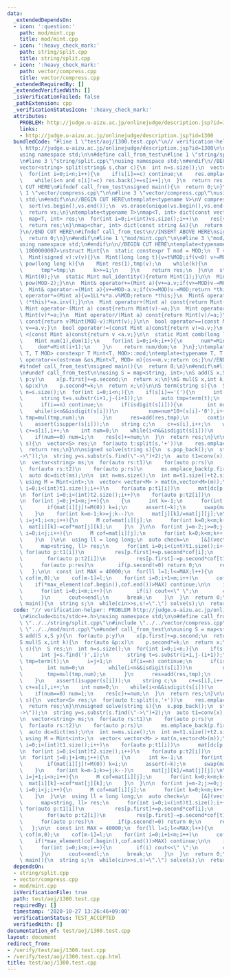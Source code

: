 ```yaml
---
data:
  _extendedDependsOn:
  - icon: ':question:'
    path: mod/mint.cpp
    title: mod/mint.cpp
  - icon: ':heavy_check_mark:'
    path: string/split.cpp
    title: string/split.cpp
  - icon: ':heavy_check_mark:'
    path: vector/compress.cpp
    title: vector/compress.cpp
  _extendedRequiredBy: []
  _extendedVerifiedWith: []
  _isVerificationFailed: false
  _pathExtension: cpp
  _verificationStatusIcon: ':heavy_check_mark:'
  attributes:
    PROBLEM: http://judge.u-aizu.ac.jp/onlinejudge/description.jsp?id=1300
    links:
    - http://judge.u-aizu.ac.jp/onlinejudge/description.jsp?id=1300
  bundledCode: "#line 1 \"test/aoj/1300.test.cpp\"\n// verification-helper: PROBLEM\
    \ http://judge.u-aizu.ac.jp/onlinejudge/description.jsp?id=1300\n\n#include<bits/stdc++.h>\n\
    using namespace std;\n\n#define call_from_test\n#line 1 \"string/split.cpp\"\n\
    \n#line 3 \"string/split.cpp\"\nusing namespace std;\n#endif\n//BEGIN CUT HERE\n\
    vector<string> split(string& s,char c){\n  int n=s.size();\n  vector<string> res;\n\
    \  for(int i=0;i<n;i++){\n    if(s[i]==c) continue;\n    res.emplace_back();\n\
    \    while(i<n and s[i]!=c) res.back()+=s[i++];\n  }\n  return res;\n}\n//END\
    \ CUT HERE\n#ifndef call_from_test\nsigned main(){\n  return 0;\n}\n#endif\n#line\
    \ 1 \"vector/compress.cpp\"\n\n#line 3 \"vector/compress.cpp\"\nusing namespace\
    \ std;\n#endif\n\n//BEGIN CUT HERE\ntemplate<typename V>\nV compress(V vs){\n\
    \  sort(vs.begin(),vs.end());\n  vs.erase(unique(vs.begin(),vs.end()),vs.end());\n\
    \  return vs;\n}\ntemplate<typename T>\nmap<T, int> dict(const vector<T> &vs){\n\
    \  map<T, int> res;\n  for(int i=0;i<(int)vs.size();i++)\n    res[vs[i]]=i;\n\
    \  return res;\n}\nmap<char, int> dict(const string &s){\n  return dict(vector<char>(s.begin(),s.end()));\n\
    }\n//END CUT HERE\n#ifndef call_from_test\n//INSERT ABOVE HERE\nsigned main(){\n\
    \  return 0;\n}\n#endif\n#line 1 \"mod/mint.cpp\"\n\n#line 3 \"mod/mint.cpp\"\n\
    using namespace std;\n#endif\n\n//BEGIN CUT HERE\ntemplate<typename T, T MOD =\
    \ 1000000007>\nstruct Mint{\n  static constexpr T mod = MOD;\n  T v;\n  Mint():v(0){}\n\
    \  Mint(signed v):v(v){}\n  Mint(long long t){v=t%MOD;if(v<0) v+=MOD;}\n\n  Mint\
    \ pow(long long k){\n    Mint res(1),tmp(v);\n    while(k){\n      if(k&1) res*=tmp;\n\
    \      tmp*=tmp;\n      k>>=1;\n    }\n    return res;\n  }\n\n  static Mint add_identity(){return\
    \ Mint(0);}\n  static Mint mul_identity(){return Mint(1);}\n\n  Mint inv(){return\
    \ pow(MOD-2);}\n\n  Mint& operator+=(Mint a){v+=a.v;if(v>=MOD)v-=MOD;return *this;}\n\
    \  Mint& operator-=(Mint a){v+=MOD-a.v;if(v>=MOD)v-=MOD;return *this;}\n  Mint&\
    \ operator*=(Mint a){v=1LL*v*a.v%MOD;return *this;}\n  Mint& operator/=(Mint a){return\
    \ (*this)*=a.inv();}\n\n  Mint operator+(Mint a) const{return Mint(v)+=a;}\n \
    \ Mint operator-(Mint a) const{return Mint(v)-=a;}\n  Mint operator*(Mint a) const{return\
    \ Mint(v)*=a;}\n  Mint operator/(Mint a) const{return Mint(v)/=a;}\n\n  Mint operator-()\
    \ const{return v?Mint(MOD-v):Mint(v);}\n\n  bool operator==(const Mint a)const{return\
    \ v==a.v;}\n  bool operator!=(const Mint a)const{return v!=a.v;}\n  bool operator\
    \ <(const Mint a)const{return v <a.v;}\n\n  static Mint comb(long long n,int k){\n\
    \    Mint num(1),dom(1);\n    for(int i=0;i<k;i++){\n      num*=Mint(n-i);\n \
    \     dom*=Mint(i+1);\n    }\n    return num/dom;\n  }\n};\ntemplate<typename\
    \ T, T MOD> constexpr T Mint<T, MOD>::mod;\ntemplate<typename T, T MOD>\nostream&\
    \ operator<<(ostream &os,Mint<T, MOD> m){os<<m.v;return os;}\n//END CUT HERE\n\
    #ifndef call_from_test\nsigned main(){\n  return 0;\n}\n#endif\n#line 10 \"test/aoj/1300.test.cpp\"\
    \n#undef call_from_test\n\nusing S = map<string, int>;\nS add(S x,S y){\n  for(auto\
    \ p:y)\n    x[p.first]+=p.second;\n  return x;\n}\nS mul(S x,int k){\n  for(auto\
    \ &p:x)\n    p.second*=k;\n  return x;\n}\n\nS term(string s){\n  S res;\n  int\
    \ n=s.size();\n  for(int i=0;i<n;){\n    if(s[i]=='('){\n      int j=s.find(')',i);\n\
    \      string t=s.substr(i+1,j-(i+1));\n      auto tmp=term(t);\n      i=j+1;\n\
    \      if(i==n) continue;\n      if(isdigit(s[i])){\n        int num=0;\n    \
    \    while(i<n&&isdigit(s[i]))\n          num=num*10+(s[i]-'0'),i++;\n       \
    \ tmp=mul(tmp,num);\n      }\n      res=add(res,tmp);\n      continue;\n    }\n\
    \    assert(isupper(s[i]));\n    string c;\n    c+=s[i],i++;\n    while(i<n&&islower(s[i]))\
    \ c+=s[i],i++;\n    int num=0;\n    while(i<n&&isdigit(s[i]))\n      num=num*10+(s[i]-'0'),i++;\n\
    \    if(num==0) num=1;\n    res[c]+=num;\n  }\n  return res;\n}\n\nvector<S> conv(string\
    \ s){\n  vector<S> res;\n  for(auto t:split(s,'+'))\n    res.emplace_back(term(t));\n\
    \  return res;\n}\n\nsigned solve(string s){\n  s.pop_back();\n  string x=s.substr(0,s.find(\"\
    ->\"));\n  string y=s.substr(s.find(\"->\")+2);\n  auto t1=conv(x);\n  auto t2=conv(y);\n\
    \n  vector<string> ms;\n  for(auto rs:t1)\n    for(auto p:rs)\n      ms.emplace_back(p.first);\n\
    \  for(auto rs:t2)\n    for(auto p:rs)\n      ms.emplace_back(p.first);\n  ms=compress(ms);\n\
    \  auto dc=dict(ms);\n\n  int n=ms.size();\n  int m=t1.size()+t2.size();\n\n \
    \ using M = Mint<int>;\n  vector< vector<M> > mat(n,vector<M>(m));\n  for(int\
    \ i=0;i<(int)t1.size();i++)\n    for(auto p:t1[i])\n      mat[dc[p.first]][i]=M(p.second);\n\
    \n  for(int i=0;i<(int)t2.size();i++)\n    for(auto p:t2[i])\n      mat[dc[p.first]][t1.size()+i]=-M(p.second);\n\
    \n  for(int j=0;j+1<m;j++){\n    {\n      int k=-1;\n      for(int i=j;i<n;i++)\n\
    \        if(mat[i][j]!=M(0)) k=i;\n      assert(~k);\n      swap(mat[j],mat[k]);\n\
    \    }\n    for(int k=m-1;k>=j;k--)\n      mat[j][k]/=mat[j][j];\n\n    for(int\
    \ i=j+1;i<n;i++){\n      M cof=mat[i][j];\n      for(int k=0;k<m;k++)\n      \
    \  mat[i][k]-=cof*mat[j][k];\n    }\n  }\n\n  for(int j=m-2;j>=0;j--){\n    for(int\
    \ i=0;i<j;i++){\n      M cof=mat[i][j];\n      for(int k=0;k<m;k++)\n        mat[i][k]-=cof*mat[j][k];\n\
    \    }\n  }\n\n  using ll = long long;\n  auto check=\n    [&](vector<ll> cof)->int{\n\
    \      map<string, ll> res;\n      for(int i=0;i<(int)t1.size();i++)\n       \
    \ for(auto p:t1[i])\n          res[p.first]+=p.second*cof[i];\n      for(int i=0;i<(int)t2.size();i++)\n\
    \        for(auto p:t2[i])\n          res[p.first]-=p.second*cof[t1.size()+i];\n\
    \      for(auto p:res)\n        if(p.second!=0) return 0;\n      return 1;\n \
    \   };\n\n  const int MAX = 40000;\n  for(ll l=1;l<=MAX;l++){\n    vector<ll>\
    \ cof(m,0);\n    cof[m-1]=l;\n    for(int i=0;i+1<m;i++)\n      cof[i]=(-M(l)*mat[i][m-1]).v;\n\
    \    if(*max_element(cof.begin(),cof.end())>MAX) continue;\n\n    if(check(cof)){\n\
    \      for(int i=0;i<m;i++){\n        if(i) cout<<\" \";\n        cout<<cof[i];\n\
    \      }\n      cout<<endl;\n      break;\n    }\n  }\n  return 0;\n}\n\nsigned\
    \ main(){\n  string s;\n  while(cin>>s,s!=\".\") solve(s);\n  return 0;\n}\n"
  code: "// verification-helper: PROBLEM http://judge.u-aizu.ac.jp/onlinejudge/description.jsp?id=1300\n\
    \n#include<bits/stdc++.h>\nusing namespace std;\n\n#define call_from_test\n#include\
    \ \"../../string/split.cpp\"\n#include \"../../vector/compress.cpp\"\n#include\
    \ \"../../mod/mint.cpp\"\n#undef call_from_test\n\nusing S = map<string, int>;\n\
    S add(S x,S y){\n  for(auto p:y)\n    x[p.first]+=p.second;\n  return x;\n}\n\
    S mul(S x,int k){\n  for(auto &p:x)\n    p.second*=k;\n  return x;\n}\n\nS term(string\
    \ s){\n  S res;\n  int n=s.size();\n  for(int i=0;i<n;){\n    if(s[i]=='('){\n\
    \      int j=s.find(')',i);\n      string t=s.substr(i+1,j-(i+1));\n      auto\
    \ tmp=term(t);\n      i=j+1;\n      if(i==n) continue;\n      if(isdigit(s[i])){\n\
    \        int num=0;\n        while(i<n&&isdigit(s[i]))\n          num=num*10+(s[i]-'0'),i++;\n\
    \        tmp=mul(tmp,num);\n      }\n      res=add(res,tmp);\n      continue;\n\
    \    }\n    assert(isupper(s[i]));\n    string c;\n    c+=s[i],i++;\n    while(i<n&&islower(s[i]))\
    \ c+=s[i],i++;\n    int num=0;\n    while(i<n&&isdigit(s[i]))\n      num=num*10+(s[i]-'0'),i++;\n\
    \    if(num==0) num=1;\n    res[c]+=num;\n  }\n  return res;\n}\n\nvector<S> conv(string\
    \ s){\n  vector<S> res;\n  for(auto t:split(s,'+'))\n    res.emplace_back(term(t));\n\
    \  return res;\n}\n\nsigned solve(string s){\n  s.pop_back();\n  string x=s.substr(0,s.find(\"\
    ->\"));\n  string y=s.substr(s.find(\"->\")+2);\n  auto t1=conv(x);\n  auto t2=conv(y);\n\
    \n  vector<string> ms;\n  for(auto rs:t1)\n    for(auto p:rs)\n      ms.emplace_back(p.first);\n\
    \  for(auto rs:t2)\n    for(auto p:rs)\n      ms.emplace_back(p.first);\n  ms=compress(ms);\n\
    \  auto dc=dict(ms);\n\n  int n=ms.size();\n  int m=t1.size()+t2.size();\n\n \
    \ using M = Mint<int>;\n  vector< vector<M> > mat(n,vector<M>(m));\n  for(int\
    \ i=0;i<(int)t1.size();i++)\n    for(auto p:t1[i])\n      mat[dc[p.first]][i]=M(p.second);\n\
    \n  for(int i=0;i<(int)t2.size();i++)\n    for(auto p:t2[i])\n      mat[dc[p.first]][t1.size()+i]=-M(p.second);\n\
    \n  for(int j=0;j+1<m;j++){\n    {\n      int k=-1;\n      for(int i=j;i<n;i++)\n\
    \        if(mat[i][j]!=M(0)) k=i;\n      assert(~k);\n      swap(mat[j],mat[k]);\n\
    \    }\n    for(int k=m-1;k>=j;k--)\n      mat[j][k]/=mat[j][j];\n\n    for(int\
    \ i=j+1;i<n;i++){\n      M cof=mat[i][j];\n      for(int k=0;k<m;k++)\n      \
    \  mat[i][k]-=cof*mat[j][k];\n    }\n  }\n\n  for(int j=m-2;j>=0;j--){\n    for(int\
    \ i=0;i<j;i++){\n      M cof=mat[i][j];\n      for(int k=0;k<m;k++)\n        mat[i][k]-=cof*mat[j][k];\n\
    \    }\n  }\n\n  using ll = long long;\n  auto check=\n    [&](vector<ll> cof)->int{\n\
    \      map<string, ll> res;\n      for(int i=0;i<(int)t1.size();i++)\n       \
    \ for(auto p:t1[i])\n          res[p.first]+=p.second*cof[i];\n      for(int i=0;i<(int)t2.size();i++)\n\
    \        for(auto p:t2[i])\n          res[p.first]-=p.second*cof[t1.size()+i];\n\
    \      for(auto p:res)\n        if(p.second!=0) return 0;\n      return 1;\n \
    \   };\n\n  const int MAX = 40000;\n  for(ll l=1;l<=MAX;l++){\n    vector<ll>\
    \ cof(m,0);\n    cof[m-1]=l;\n    for(int i=0;i+1<m;i++)\n      cof[i]=(-M(l)*mat[i][m-1]).v;\n\
    \    if(*max_element(cof.begin(),cof.end())>MAX) continue;\n\n    if(check(cof)){\n\
    \      for(int i=0;i<m;i++){\n        if(i) cout<<\" \";\n        cout<<cof[i];\n\
    \      }\n      cout<<endl;\n      break;\n    }\n  }\n  return 0;\n}\n\nsigned\
    \ main(){\n  string s;\n  while(cin>>s,s!=\".\") solve(s);\n  return 0;\n}\n"
  dependsOn:
  - string/split.cpp
  - vector/compress.cpp
  - mod/mint.cpp
  isVerificationFile: true
  path: test/aoj/1300.test.cpp
  requiredBy: []
  timestamp: '2020-10-27 13:26:46+09:00'
  verificationStatus: TEST_ACCEPTED
  verifiedWith: []
documentation_of: test/aoj/1300.test.cpp
layout: document
redirect_from:
- /verify/test/aoj/1300.test.cpp
- /verify/test/aoj/1300.test.cpp.html
title: test/aoj/1300.test.cpp
---
```


